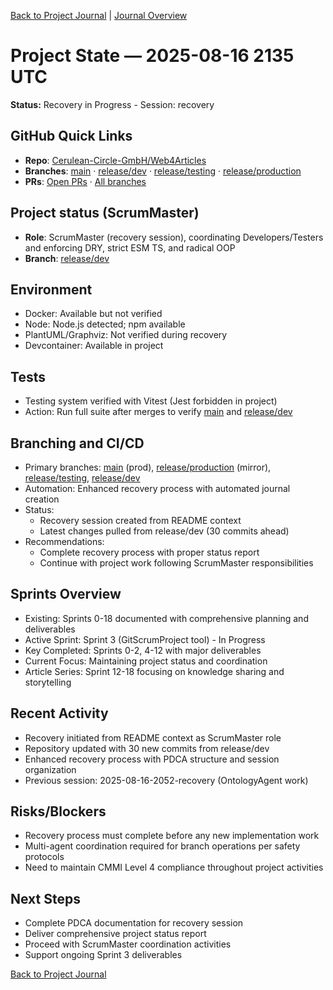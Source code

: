 [Back to Project Journal](../) | [Journal Overview](../../project.journal.overview.md)

# Project State — 2025-08-16 2135 UTC

**Status:** Recovery in Progress - Session: recovery

## GitHub Quick Links
- **Repo**: [Cerulean-Circle-GmbH/Web4Articles](https://github.com/Cerulean-Circle-GmbH/Web4Articles)
- **Branches**: [main](https://github.com/Cerulean-Circle-GmbH/Web4Articles/tree/main) · [release/dev](https://github.com/Cerulean-Circle-GmbH/Web4Articles/tree/release/dev) · [release/testing](https://github.com/Cerulean-Circle-GmbH/Web4Articles/tree/release/testing) · [release/production](https://github.com/Cerulean-Circle-GmbH/Web4Articles/tree/release/production)
- **PRs**: [Open PRs](https://github.com/Cerulean-Circle-GmbH/Web4Articles/pulls) · [All branches](https://github.com/Cerulean-Circle-GmbH/Web4Articles/branches)

## Project status (ScrumMaster)
- **Role**: ScrumMaster (recovery session), coordinating Developers/Testers and enforcing DRY, strict ESM TS, and radical OOP
- **Branch**: [release/dev](https://github.com/Cerulean-Circle-GmbH/Web4Articles/tree/release/dev)

## Environment
- Docker: Available but not verified
- Node: Node.js detected; npm available
- PlantUML/Graphviz: Not verified during recovery
- Devcontainer: Available in project

## Tests
- Testing system verified with Vitest (Jest forbidden in project)
- Action: Run full suite after merges to verify [main](https://github.com/Cerulean-Circle-GmbH/Web4Articles/tree/main) and [release/dev](https://github.com/Cerulean-Circle-GmbH/Web4Articles/tree/release/dev)

## Branching and CI/CD
- Primary branches: [main](https://github.com/Cerulean-Circle-GmbH/Web4Articles/tree/main) (prod), [release/production](https://github.com/Cerulean-Circle-GmbH/Web4Articles/tree/release/production) (mirror), [release/testing](https://github.com/Cerulean-Circle-GmbH/Web4Articles/tree/release/testing), [release/dev](https://github.com/Cerulean-Circle-GmbH/Web4Articles/tree/release/dev)
- Automation: Enhanced recovery process with automated journal creation
- Status:
  - Recovery session created from README context
  - Latest changes pulled from release/dev (30 commits ahead)
- Recommendations:
  - Complete recovery process with proper status report
  - Continue with project work following ScrumMaster responsibilities

## Sprints Overview
- Existing: Sprints 0-18 documented with comprehensive planning and deliverables
- Active Sprint: Sprint 3 (GitScrumProject tool) - In Progress
- Key Completed: Sprints 0-2, 4-12 with major deliverables
- Current Focus: Maintaining project status and coordination
- Article Series: Sprint 12-18 focusing on knowledge sharing and storytelling

## Recent Activity
- Recovery initiated from README context as ScrumMaster role
- Repository updated with 30 new commits from release/dev
- Enhanced recovery process with PDCA structure and session organization
- Previous session: 2025-08-16-2052-recovery (OntologyAgent work)

## Risks/Blockers
- Recovery process must complete before any new implementation work
- Multi-agent coordination required for branch operations per safety protocols
- Need to maintain CMMI Level 4 compliance throughout project activities

## Next Steps
- Complete PDCA documentation for recovery session
- Deliver comprehensive project status report
- Proceed with ScrumMaster coordination activities
- Support ongoing Sprint 3 deliverables

[Back to Project Journal](../)

